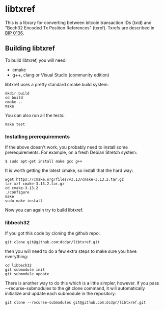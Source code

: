 # libtxref

This is a library for converting between bitcoin transaction IDs (txid)
and "Bech32 Encoded Tx Position References" (txref). Txrefs are
described in [BIP 0136](https://github.com/veleslavs/bips/blob/txrev_v2/bip-0136.mediawiki).

## Building libtxref

To build libtxref, you will need:

* cmake
* g++, clang or Visual Studio (community edition)

libtxref uses a pretty standard cmake build system:

```
mkdir build
cd build
cmake ..
make
```

You can also run all the tests:

```
make test
```

### Installing prerequirements

If the above doesn't work, you probably need to install some
prerequirements. For example, on a fresh Debian Stretch system:

```
$ sudo apt-get install make gcc g++
```

It is worth getting the latest cmake, so install that the hard way:

```
wget https://cmake.org/files/v3.13/cmake-3.13.2.tar.gz
tar xzf cmake-3.13.2.tar.gz
cd cmake-3.13.2
./configure
make 
sudo make install
```

Now you can again try to build libtxref.

### libbech32

If you got this code by cloning the github repo:

```
git clone git@github.com:dcdpr/libtxref.git
```

then you will need to do a few extra steps to make sure you have everything:

```
cd libbech32
git submodule init
git submodule update
```

There is another way to do this which is a little simpler, however. If
you pass --recurse-submodules to the git clone command, it will
automatically initialize and update each submodule in the repository:

```
git clone --recurse-submodules git@github.com:dcdpr/libtxref.git
```


